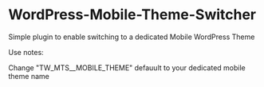 # WordPress-Mobile-Theme-Switcher
Simple plugin to enable switching to a dedicated Mobile WordPress Theme

Use notes:

Change "TW_MTS__MOBILE_THEME" defauult to your dedicated mobile theme name
